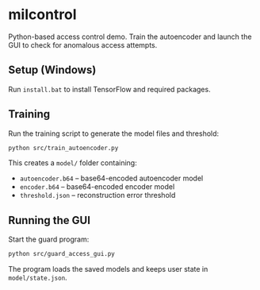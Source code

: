# milcontrol

Python-based access control demo. Train the autoencoder and launch the GUI to
check for anomalous access attempts.

## Setup (Windows)

Run `install.bat` to install TensorFlow and required packages.

## Training

Run the training script to generate the model files and threshold:

```bash
python src/train_autoencoder.py
```

This creates a `model/` folder containing:

* `autoencoder.b64` – base64-encoded autoencoder model
* `encoder.b64` – base64-encoded encoder model
* `threshold.json` – reconstruction error threshold

## Running the GUI

Start the guard program:

```bash
python src/guard_access_gui.py
```

The program loads the saved models and keeps user state in `model/state.json`.
